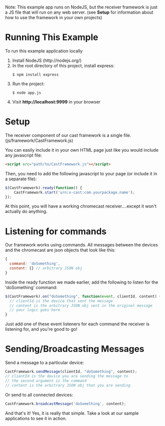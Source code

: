 Note: This example app runs on NodeJS, but the receiver framework is just a JS file that will run on any web server. (see <b>Setup</b> for information about how to use the framework in your own projects)

Running This Example
=======================
To run this example application locally
<ol>
    <li>Install NodeJS (http://nodejs.org/)</li>
    <li>In the root directory of this project, install express:
        <pre><code>$ npm install express</pre></code>
    </li>
    <li>Run the project:
        <pre><code>$ node app.js</pre></code>
    </li>
    <li>Visit <b>http://localhost:9999</b> in your browser</li>
</ol>

Setup
=====
The receiver component of our cast framework is a single file. (js/framework/CastFramework.js)

You can easily include it in your own HTML page just like you would include any javascript file:
```html
<script src="path/to/CastFramework.js"></script>
```
Then, you need to add the following javascript to your page (or include it in a separate file):
```js
$(CastFramework).ready(function() {
    CastFramework.start('urn:x-cast:com.yourpackage.name');
});
```
At this point, you will have a working chromecast receiver....except it won't actually do anything.

Listening for commands
======================

Our framework works using commands. All messages between the devices and the chromecast are json objects that look like this:
```js
{
  command: 'doSomething',
  content: {} // arbitrary JSON obj
}
```
Inside the ready function we made earlier, add the following to listen for the 'doSomething' command:
```js
$(CastFramework).on("doSomething", function(event, clientId, content) {
  // clientId is the device that sent the message
  // content is the arbitrary JSON obj sent in the original message
  // your logic goes here
}
```
Just add one of these event listeners for each command the receiver is listening for, and you're good to go!

Sending/Broadcasting Messages
=============================

Send a message to a particular device:
```js
CastFramework.sendMessage(clientId, "doSomething", content);
// clientId is the device you are sending the message to
// the second argument is the command
// content is the arbitrary JSON obj that you are sending
```
Or send to all connected devices:
```js
CastFramework.broadcastMessage('doSomething', content);
```

And that's it! Yes, it is really that simple. Take a look at our sample applications to see it in action.

